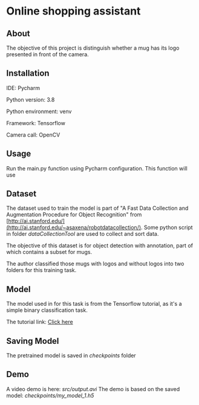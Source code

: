 # Online shopping assistant

## About

The objective of this project is distinguish whether 
a mug has its logo presented in front of the camera.

## Installation
IDE: Pycharm

Python version: 3.8

Python environment: venv

Framework: Tensorflow

Camera call: OpenCV

## Usage
Run the main.py function using Pycharm configuration.
This function will use

## Dataset
The dataset used to train the model is part of 
"A Fast Data Collection and Augmentation Procedure for Object Recognition"
from [http://ai.stanford.edu/](http://ai.stanford.edu/~asaxena/robotdatacollection/).
Some python script in folder *dataCollectionTool* are used to collect and sort data.

The objective of this dataset is for object detection with annotation,
part of which contains a subset for mugs.

The author classified those mugs with logos and without logos into two folders for this training task.

## Model
The model used in for this task 
is from the Tensorflow tutorial, 
as it's a simple binary classification task.

The tutorial link: [Click here](https://www.tensorflow.org/tutorials/images/classification)

## Saving Model 
The pretrained model is saved in *checkpoints* folder

## Demo
A video demo is here: *src/output.avi*
The demo is based on the saved model: *checkpoints/my_model_1.h5*


